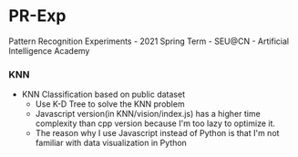 # PR-Exp
Pattern Recognition Experiments - 2021 Spring Term - SEU@CN - Artificial Intelligence Academy

### KNN

+ KNN Classification based on public dataset
  + Use K-D Tree to solve the KNN problem
  + Javascript version(in KNN/vision/index.js) has a higher time complexity than cpp version because I'm too lazy to optimize it.
  + The reason why I use Javascript instead of Python is that I'm not familiar with data visualization in Python
